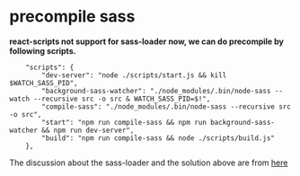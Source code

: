 # precompile sass

**react-scripts not support for sass-loader now, we can do precompile by following scripts.**

        "scripts": {
            "dev-server": "node ./scripts/start.js && kill $WATCH_SASS_PID",
            "background-sass-watcher": "./node_modules/.bin/node-sass --watch --recursive src -o src & WATCH_SASS_PID=$!",
            "compile-sass": "./node_modules/.bin/node-sass --recursive src -o src",
            "start": "npm run compile-sass && npm run background-sass-watcher && npm run dev-server",
            "build": "npm run compile-sass && node ./scripts/build.js"
        },

The discussion about the sass-loader and the solution above are from [here](https://github.com/facebookincubator/create-react-app/issues/78)